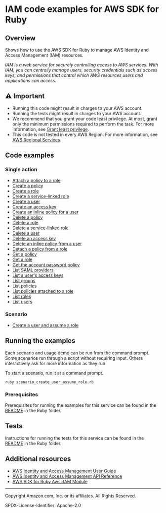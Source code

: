 # IAM code examples for AWS SDK for Ruby

## Overview

Shows how to use the AWS SDK for Ruby to manage AWS Identity and Access
Management (IAM) resources.

*IAM is a web service for securely controlling access to AWS services. With IAM, you
can centrally manage users, security credentials such as access keys, and permissions
that control which AWS resources users and applications can access.*

## ⚠️ Important

* Running this code might result in charges to your AWS account. 
* Running the tests might result in charges to your AWS account.
* We recommend that you grant your code least privilege. At most, grant only the minimum permissions required to perform the task. For more information, see [Grant least privilege](https://docs.aws.amazon.com/IAM/latest/UserGuide/best-practices.html#grant-least-privilege). 
* This code is not tested in every AWS Region. For more information, see [AWS Regional Services](https://aws.amazon.com/about-aws/global-infrastructure/regional-product-services).

## Code examples

### Single action

* [Attach a policy to a role](scenario_create_user_assume_role.rb)
* [Create a policy](scenario_create_user_assume_role.rb)
* [Create a role](scenario_create_user_assume_role.rb)
* [Create a service-linked role](iam_wrapper.rb)
* [Create a user](scenario_create_user_assume_role.rb)
* [Create an access key](scenario_create_user_assume_role.rb)
* [Create an inline policy for a user](scenario_create_user_assume_role.rb)
* [Delete a policy](scenario_create_user_assume_role.rb)
* [Delete a role](scenario_create_user_assume_role.rb)
* [Delete a service-linked role](iam_wrapper.rb)
* [Delete a user](scenario_create_user_assume_role.rb)
* [Delete an access key](scenario_create_user_assume_role.rb)
* [Delete an inline policy from a user](scenario_create_user_assume_role.rb)
* [Detach a policy from a role](scenario_create_user_assume_role.rb)
* [Get a policy](iam_wrapper.rb)
* [Get a role](iam_wrapper.rb)
* [Get the account password policy](iam_wrapper.rb)
* [List SAML providers](iam_wrapper.rb)
* [List a user's access keys](scenario_create_user_assume_role.rb)
* [List groups](iam_wrapper.rb)
* [List policies](iam_wrapper.rb)
* [List policies attached to a role](scenario_create_user_assume_role.rb)
* [List roles](iam_wrapper.rb)
* [List users](iam_wrapper.rb)

### Scenario

* [Create a user and assume a role](scenario_create_user_assume_role.rb)

## Running the examples

Each scenario and usage demo can be run from the command prompt. Some 
scenarios run through a script without requiring input. Others interactively ask for 
more information as they run.

To start a scenario, run it at a command prompt.

```
ruby scenario_create_user_assume_role.rb
```

### Prerequisites

Prerequisites for running the examples for this service can be found in the 
[README](../../README.md#Prerequisites) in the Ruby folder.

## Tests

Instructions for running the tests for this service can be found in the
[README](../../README.md#Tests) in the Ruby folder.

## Additional resources

* [AWS Identity and Access Management User Guide](https://docs.aws.amazon.com/IAM/latest/UserGuide/introduction.html)
* [AWS Identity and Access Management API Reference](https://docs.aws.amazon.com/IAM/latest/APIReference/welcome.html)
* [AWS SDK for Ruby Aws::IAM Module](https://docs.aws.amazon.com/sdk-for-ruby/v3/api/Aws/IAM.html)

---

Copyright Amazon.com, Inc. or its affiliates. All Rights Reserved. 

SPDX-License-Identifier: Apache-2.0

